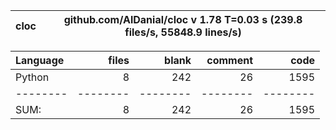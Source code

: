 cloc|github.com/AlDanial/cloc v 1.78  T=0.03 s (239.8 files/s, 55848.9 lines/s)
--- | ---

Language|files|blank|comment|code
:-------|-------:|-------:|-------:|-------:
Python|8|242|26|1595
--------|--------|--------|--------|--------
SUM:|8|242|26|1595
